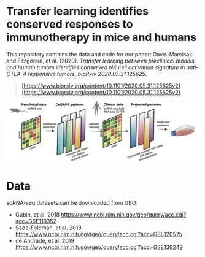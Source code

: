 Transfer learning identifies conserved responses to immunotherapy in mice and humans
================
This repository contains the data and code for our paper:
Davis-Marcisak and Fitzgerald, et al. (2020). *Transfer learning between preclinical models and human tumors identifies conserved NK cell activation signature in anti-CTLA-4 responsive tumors, bioRxiv 2020.05.31.125625*.
> [https://www.biorxiv.org/content/10.1101/2020.05.31.125625v2](https://www.biorxiv.org/content/10.1101/2020.05.31.125625v2)

![Analysis overview](https://github.com/edavis71/projectR_ICI/blob/master/overview_fig.png)

# Data 
scRNA-seq datasets can be downloaded from GEO:
- Gubin, et al. 2018 https://www.ncbi.nlm.nih.gov/geo/query/acc.cgi?acc=GSE119352
- Sade-Feldman, et al. 2018 https://www.ncbi.nlm.nih.gov/geo/query/acc.cgi?acc=GSE120575
- de Andrade, et al. 2019 https://www.ncbi.nlm.nih.gov/geo/query/acc.cgi?acc=GSE139249
